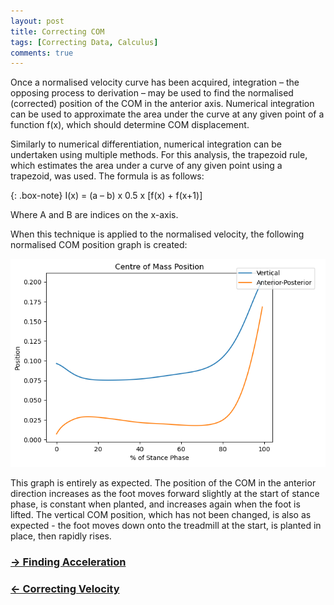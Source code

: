 ```yaml
---
layout: post
title: Correcting COM
tags: [Correcting Data, Calculus]
comments: true
---
```


Once a normalised velocity curve has been acquired, integration – the opposing process to derivation – may be used to find the normalised (corrected) position of the COM in the anterior axis. Numerical integration can be used to approximate the area under the curve at any given point of a function f(x), which should determine COM displacement. 

Similarly to numerical differentiation, numerical integration can be undertaken using multiple methods. For this analysis, the trapezoid rule, which estimates the area under a curve of any given point using a trapezoid, was used. The formula is as follows:

{: .box-note}
I(x) = (a – b) x 0.5 x [f(x) + f(x+1)]

Where A and B are indices on the x-axis. 

When this technique is applied to the normalised velocity, the following normalised COM position graph is created:

![Normalised COM](/assets/img/StaticCOM.PNG)

This graph is entirely as expected. The position of the COM in the anterior direction increases as the foot moves forward slightly at the start of stance phase, is constant when planted, and increases again when the foot is lifted. The vertical COM position, which has not been changed, is also as expected - the foot moves down onto the treadmill at the start, is planted in place, then rapidly rises. 


### [→ Finding Acceleration](https://tudor-muresan.github.io/2023-04-04-finding-acceleration/)

### [← Correcting Velocity](https://tudor-muresan.github.io/2023-04-06-correcting-velocity/)

